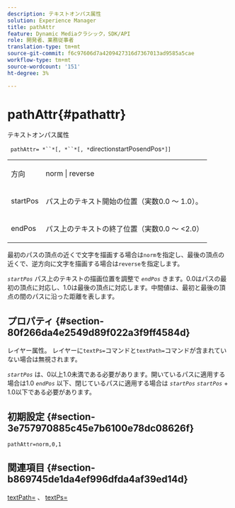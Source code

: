```yaml
---
description: テキストオンパス属性
solution: Experience Manager
title: pathAttr
feature: Dynamic Mediaクラシック，SDK/API
role: 開発者、業務従事者
translation-type: tm+mt
source-git-commit: f6c97606d7a4209427316d7367013ad9585a5cae
workflow-type: tm+mt
source-wordcount: '151'
ht-degree: 3%

---
```



# pathAttr{#pathattr}

テキストオンパス属性

` pathAttr= *``*[, *``*[, *`directionstartPosendPos`*]]`

<table id="simpletable_EC76095316AF4F07B1DDCC0D72B814CF"> 
 <tr class="strow"> 
  <td class="stentry"> <p> <span class="varname"> 方向 </span> </p> </td> 
  <td class="stentry"> <p> <span class="codeph"> norm  </span> |  <span class="codeph"> reverse  </span> </p> </td> 
 </tr> 
 <tr class="strow"> 
  <td class="stentry"> <p> <span class="varname"> startPos  </span> </p> </td> 
  <td class="stentry"> <p>パス上のテキスト開始の位置（実数0.0 ～ 1.0）。 </p> </td> 
 </tr> 
 <tr class="strow"> 
  <td class="stentry"> <p> <span class="varname"> endPos  </span> </p> </td> 
  <td class="stentry"> <p>パス上のテキストの終了位置（実数0.0 ～ &lt;2.0） </p> </td> 
 </tr> 
</table>

最初のパスの頂点の近くで文字を描画する場合は`norm`を指定し、最後の頂点の近くで、逆方向に文字を描画する場合は`reverse`を指定します。

*`startPos`* パス上のテキストの描画位置を調整で *`endPos`* きます。0.0はパスの最初の頂点に対応し、1.0は最後の頂点に対応します。中間値は、最初と最後の頂点の間のパスに沿った距離を表します。

## プロパティ {#section-80f266da4e2549d89f022a3f9ff4584d}

レイヤー属性。 レイヤーに`textPs=`コマンドと`textPath=`コマンドが含まれていない場合は無視されます。

*`startPos`* は、0以上1.0未満である必要があります。開いているパスに適用する場合は1.0 *`endPos`* 以下、閉じているパスに適用する場合は *`startPos`*  *`startPos`* + 1.0以下である必要があります。

## 初期設定 {#section-3e757970885c45e7b6100e78dc08626f}

`pathAttr=norm,0,1`

## 関連項目 {#section-b869745de1da4ef996dfda4af39ed14d}

[textPath=](../../../../../is-api/http-ref/image-serving-api-ref/c-http-protocol-reference/c-command-reference/r-textpath.md#reference-b09cc0902dff4725bdb54d5da4076ccd) 、 [textPs=](../../../../../is-api/http-ref/image-serving-api-ref/c-http-protocol-reference/c-command-reference/r-textps.md#reference-4209a2a6169f44278da2647cfb0cd767)
